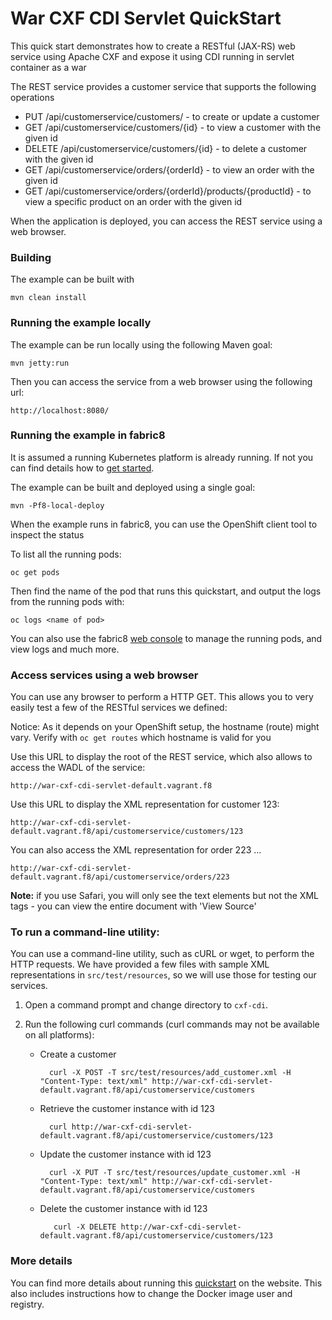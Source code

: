 # War CXF CDI Servlet QuickStart

This quick start demonstrates how to create a RESTful (JAX-RS) web service using Apache CXF and expose it using CDI running in servlet container as a war

The REST service provides a customer service that supports the following operations
 
- PUT /api/customerservice/customers/ - to create or update a customer
- GET /api/customerservice/customers/{id} - to view a customer with the given id
- DELETE /api/customerservice/customers/{id} - to delete a customer with the given id
- GET /api/customerservice/orders/{orderId} - to view an order with the given id
- GET /api/customerservice/orders/{orderId}/products/{productId} - to view a specific product on an order with the given id

When the application is deployed, you can access the REST service using a web browser.


### Building

The example can be built with

    mvn clean install


### Running the example locally

The example can be run locally using the following Maven goal:

    mvn jetty:run

Then you can access the service from a web browser using the following url:

    http://localhost:8080/


### Running the example in fabric8

It is assumed a running Kubernetes platform is already running. If not you can find details how to [get started](http://fabric8.io/guide/getStarted/index.html).

The example can be built and deployed using a single goal:

    mvn -Pf8-local-deploy

When the example runs in fabric8, you can use the OpenShift client tool to inspect the status

To list all the running pods:

    oc get pods

Then find the name of the pod that runs this quickstart, and output the logs from the running pods with:

    oc logs <name of pod>

You can also use the fabric8 [web console](http://fabric8.io/guide/console.html) to manage the
running pods, and view logs and much more.


### Access services using a web browser

You can use any browser to perform a HTTP GET.  This allows you to very easily test a few of the RESTful services we defined:

Notice: As it depends on your OpenShift setup, the hostname (route) might vary. Verify with `oc get routes` which
hostname is valid for you

Use this URL to display the root of the REST service, which also allows to access the WADL of the service:

    http://war-cxf-cdi-servlet-default.vagrant.f8

Use this URL to display the XML representation for customer 123:

    http://war-cxf-cdi-servlet-default.vagrant.f8/api/customerservice/customers/123

You can also access the XML representation for order 223 ...

    http://war-cxf-cdi-servlet-default.vagrant.f8/api/customerservice/orders/223

**Note:** if you use Safari, you will only see the text elements but not the XML tags - you can view the entire document with 'View Source'


### To run a command-line utility:

You can use a command-line utility, such as cURL or wget, to perform the HTTP requests.  We have provided a few files with sample XML representations in `src/test/resources`, so we will use those for testing our services.

1. Open a command prompt and change directory to `cxf-cdi`.
2. Run the following curl commands (curl commands may not be available on all platforms):

    * Create a customer

            curl -X POST -T src/test/resources/add_customer.xml -H "Content-Type: text/xml" http://war-cxf-cdi-servlet-default.vagrant.f8/api/customerservice/customers

    * Retrieve the customer instance with id 123

            curl http://war-cxf-cdi-servlet-default.vagrant.f8/api/customerservice/customers/123

    * Update the customer instance with id 123

            curl -X PUT -T src/test/resources/update_customer.xml -H "Content-Type: text/xml" http://war-cxf-cdi-servlet-default.vagrant.f8/api/customerservice/customers

    * Delete the customer instance with id 123

             curl -X DELETE http://war-cxf-cdi-servlet-default.vagrant.f8/api/customerservice/customers/123


### More details

You can find more details about running this [quickstart](http://fabric8.io/guide/quickstarts/running.html) on the website. This also includes instructions how to change the Docker image user and registry.

